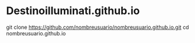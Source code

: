 # Destinoilluminati.github.io
git clone https://github.com/nombreusuario/nombreusuario.github.io.git
cd nombreusuario.github.io

